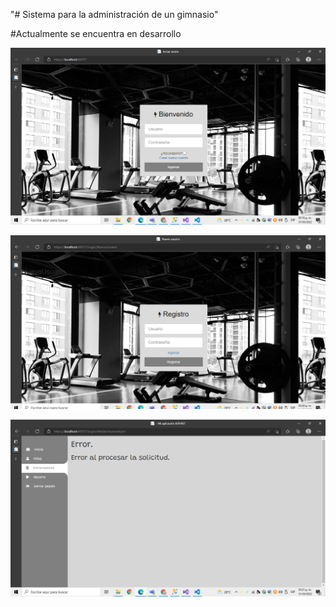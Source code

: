 "# Sistema para la administración de un gimnasio"

#Actualmente se encuentra en desarrollo


![cap1](https://github.com/AlfredoSV/SisAdministracionGimnasio.Presentacion/blob/master/capturas/cap1.PNG)


![cap2](https://github.com/AlfredoSV/SisAdministracionGimnasio.Presentacion/blob/master/capturas/cap2.PNG)


![cap3](https://github.com/AlfredoSV/SisAdministracionGimnasio.Presentacion/blob/master/capturas/cap3.PNG)